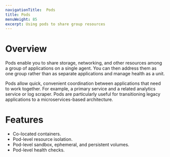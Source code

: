 ```yaml
---
navigationTitle:  Pods
title: Pods
menuWeight: 85
excerpt: Using pods to share group resources
---
```


# Overview
Pods enable you to share storage, networking, and other resources among a group of applications on a single agent. You can then address them as one group rather than as separate applications and manage health as a unit.

Pods allow quick, convenient coordination between applications that need to work together. For example, a primary service and a related analytics service or log scraper. Pods are particularly useful for transitioning legacy applications to a microservices-based architecture.

# Features
- Co-located containers.
- Pod-level resource isolation.
- Pod-level sandbox, ephemeral, and persistent volumes.
- Pod-level health checks. 
